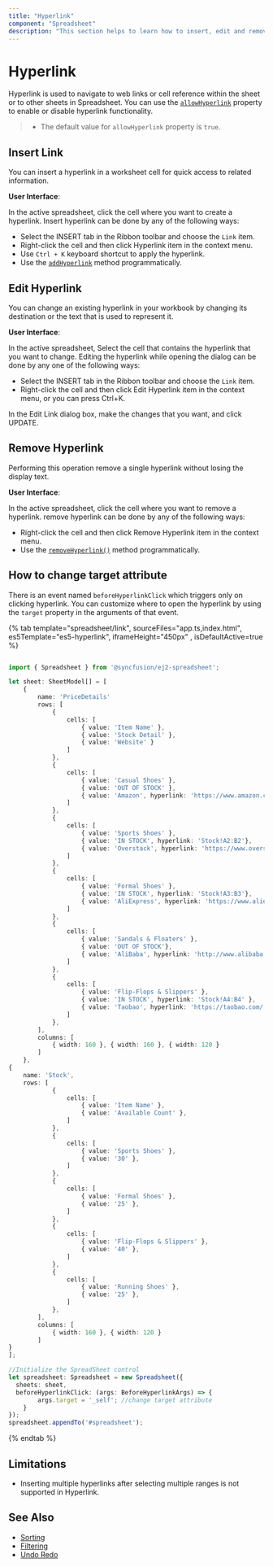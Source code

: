 ```yaml
---
title: "Hyperlink"
component: "Spreadsheet"
description: "This section helps to learn how to insert, edit and remove a hyperlink in Spreadsheet control."
---
```


# Hyperlink

Hyperlink is used to navigate to web links or cell reference within the sheet or to other sheets in Spreadsheet. You can use the [`allowHyperlink`](../api/spreadsheet/#allowHyperlink) property to enable or disable hyperlink functionality.

> * The default value for `allowHyperlink` property is `true`.

## Insert Link

You can insert a hyperlink in a worksheet cell for quick access to related information.

**User Interface**:

In the active spreadsheet, click the cell where you want to create a hyperlink. Insert hyperlink can be done by any of the following ways:

* Select the INSERT tab in the Ribbon toolbar and choose the `Link` item.
* Right-click the cell and then click Hyperlink item in the context menu.
* Use `Ctrl + K` keyboard shortcut to apply the hyperlink.
* Use the [`addHyperlink`](../api/spreadsheet/#hyperlink) method programmatically.

## Edit Hyperlink

You can change an existing hyperlink in your workbook by changing its destination or the text that is used to represent it.

**User Interface**:

In the active spreadsheet, Select the cell that contains the hyperlink that you want to change. Editing the hyperlink while opening the dialog can be done by any one of the following ways:

* Select the INSERT tab in the Ribbon toolbar and choose the `Link` item.
* Right-click the cell and then click Edit Hyperlink item in the context menu, or you can press Ctrl+K.

In the Edit Link dialog box, make the changes that you want, and click UPDATE.

## Remove Hyperlink

Performing this operation remove a single hyperlink without losing the display text.

**User Interface**:

In the active spreadsheet, click the cell where you want to remove a hyperlink. remove hyperlink can be done by any of the following ways:
* Right-click the cell and then click Remove Hyperlink item in the context menu.
* Use the [`removeHyperlink()`](../api/spreadsheet/#hyperlink) method programmatically.

## How to change target attribute

There is an event named `beforeHyperlinkClick` which triggers only on clicking hyperlink. You can customize where to open the hyperlink by using the `target` property in the arguments of that event.

{% tab template="spreadsheet/link", sourceFiles="app.ts,index.html", es5Template="es5-hyperlink", iframeHeight="450px" , isDefaultActive=true %}

```typescript

import { Spreadsheet } from '@syncfusion/ej2-spreadsheet';

let sheet: SheetModel[] = [
    {
        name: 'PriceDetails'
        rows: [
            {
                cells: [
                    { value: 'Item Name' },
                    { value: 'Stock Detail' },
                    { value: 'Website' }
                ]
            },
            {
                cells: [
                    { value: 'Casual Shoes' },
                    { value: 'OUT OF STOCK' },
                    { value: 'Amazon', hyperlink: 'https://www.amazon.com/' }
                ]
            },
            {
                cells: [
                    { value: 'Sports Shoes' },
                    { value: 'IN STOCK', hyperlink: 'Stock!A2:B2'},
                    { value: 'Overstack', hyperlink: 'https://www.overstock.com/' }
                ]
            },
            {
                cells: [
                    { value: 'Formal Shoes' },
                    { value: 'IN STOCK', hyperlink: 'Stock!A3:B3'},
                    { value: 'AliExpress', hyperlink: 'https://www.aliexpress.com/' }
                ]
            },
            {
                cells: [
                    { value: 'Sandals & Floaters' },
                    { value: 'OUT OF STOCK'},
                    { value: 'AliBaba', hyperlink: 'http://www.alibaba.com/' }
                ]
            },
            {
                cells: [
                    { value: 'Flip-Flops & Slippers' },
                    { value: 'IN STOCK', hyperlink: 'Stock!A4:B4' },
                    { value: 'Taobao', hyperlink: 'https://taobao.com/' }
                ]
            },
        ],
        columns: [
            { width: 160 }, { width: 160 }, { width: 120 }
        ]
    },
{
    name: 'Stock',
    rows: [
            {
                cells: [
                    { value: 'Item Name' },
                    { value: 'Available Count' },
                ]
            },
            {
                cells: [
                    { value: 'Sports Shoes' },
                    { value: '30' },
                ]
            },
            {
                cells: [
                    { value: 'Formal Shoes' },
                    { value: '25' },
                ]
            },
            {
                cells: [
                    { value: 'Flip-Flops & Slippers' },
                    { value: '40' },
                ]
            },
            {
                cells: [
                    { value: 'Running Shoes' },
                    { value: '25' },
                ]
            },
        ],
        columns: [
            { width: 160 }, { width: 120 }
        ]
}
];

//Initialize the SpreadSheet control
let spreadsheet: Spreadsheet = new Spreadsheet({
  sheets: sheet,
  beforeHyperlinkClick: (args: BeforeHyperlinkArgs) => {
        args.target = '_self'; //change target attribute
    }
});
spreadsheet.appendTo('#spreadsheet');
```

{% endtab %}

## Limitations

* Inserting multiple hyperlinks after selecting multiple ranges is not supported in Hyperlink.

## See Also

* [Sorting](./sort)
* [Filtering](./filter)
* [Undo Redo](./undo-redo)